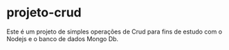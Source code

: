 # projeto-crud

Este é um projeto de simples operações de Crud para fins de estudo com o Nodejs e o banco de dados Mongo Db.
